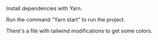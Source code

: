 Install dependencies with Yarn.

Run the command "Yarn start" to run the project.

There's a file with tailwind modifications to get some colors.
